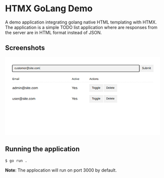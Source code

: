 # HTMX GoLang Demo
A demo application integrating golang native HTML templating with HTMX. The application is a simple TODO list application where are responses from the server are in HTML format instead of JSON.


## Screenshots
![Screenshot one](/screenshots/01.png)

## Running the application
```bash
$ go run .
```

**Note**: The applocation will run on port 3000 by default.

